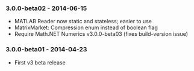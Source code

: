 ### 3.0.0-beta02 - 2014-06-15
* MATLAB Reader now static and stateless; easier to use
* MatrixMarket: Compression enum instead of boolean flag
* Require Math.NET Numerics v3.0.0-beta03 (fixes build-version issue)

### 3.0.0-beta01 - 2014-04-23
* First v3 beta release
